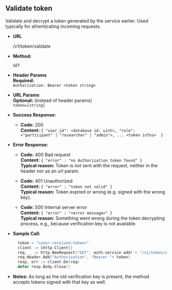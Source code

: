 **Validate token**
----
  Validate and decrypt a token generated by the service earlier. Used typically for athenticating incoming requests.

* **URL**

  /v1/token/validate

* **Method:**

  `GET`

* **Header Params** <br />
  **Required:** <br />
  `Authorization: Bearer <token string>`

* **URL Params** <br />
  **Optional:** (instead of header params) <br />
  `token=[string]`

* **Success Response:**

  * **Code:** 200 <br />
    **Content:** `{ "user_id": <database id: uint>, "role": <"participant" | "researcher" | "admin">, ... <token infos>  }`

* **Error Response:**

  * **Code:** 400 Bad request <br />
    **Content:** `{ "error" : "no Authorization token found" }` <br />
    **Typical reason:** Token is not sent with the request, neither in the header nor as an url param.

  * **Code:** 401 Unauthorized <br />
    **Content:** `{ "error" : "token not valid" }` <br />
    **Typical reason:** Token expired or wrong (e.g. signed with the wrong key).

  * **Code:** 500 Internal server error <br />
    **Content:** `{ "error" : "<error message>" }` <br />
    **Typical reason:** Something went wrong during the token decrypting process, e.g., because verification key is not available.


* **Sample Call:**
  
  ```go
    token = "<your-received-token>"
    client := &http.Client{}
    req, _ := http.NewRequest("GET", auth-service-addr + "/v1/token/validate", nil)
    req.Header.Add("Authorization", "Bearer "+ token)
    resp, err := client.Do(req)
    defer resp.Body.Close()
  ```
* **Notes:**
  As long as the old verification key is present, the method accepts tokens signed with that key as well.
